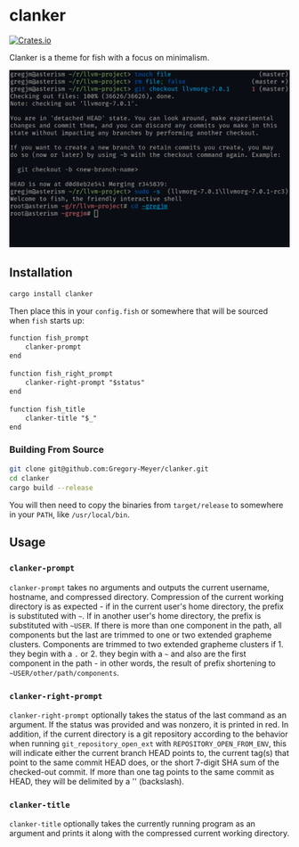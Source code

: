 # clanker

[![Crates.io](https://img.shields.io/crates/v/clanker.svg)](https://crates.io/crates/clanker)

Clanker is a theme for fish with a focus on minimalism.

![Clanker demo](demo.png)

## Installation

```sh
cargo install clanker
```

Then place this in your `config.fish` or somewhere that will be sourced when
`fish` starts up:

```fish
function fish_prompt
    clanker-prompt
end

function fish_right_prompt
    clanker-right-prompt "$status"
end

function fish_title
    clanker-title "$_"
end
```

### Building From Source

```sh
git clone git@github.com:Gregory-Meyer/clanker.git
cd clanker
cargo build --release
```

You will then need to copy the binaries from `target/release` to somewhere in
your `PATH`, like `/usr/local/bin`.

## Usage

### `clanker-prompt`

`clanker-prompt` takes no arguments and outputs the current username, hostname,
and compressed directory. Compression of the current working directory is as
expected - if in the current user's home directory, the prefix is substituted
with `~`. If in another user's home directory, the prefix is substituted with
`~USER`. If there is more than one component in the path, all components but
the last are trimmed to one or two extended grapheme clusters. Components are
trimmed to two extended grapheme clusters if 1. they begin with a `.` or 2.
they begin with a `~` and also are the first component in the path - in other
words, the result of prefix shortening to `~USER/other/path/components`.

### `clanker-right-prompt`

`clanker-right-prompt` optionally takes the status of the last command as an
argument. If the status was provided and was nonzero, it is printed in red. In
addition, if the current directory is a git repository according to the
behavior when running `git_repository_open_ext` with
`REPOSITORY_OPEN_FROM_ENV`, this will indicate either the current branch HEAD
points to, the current tag(s) that point to the same commit HEAD does, or the
short 7-digit SHA sum of the checked-out commit. If more than one tag points
to the same commit as HEAD, they will be delimited by a '\' (backslash).

### `clanker-title`

`clanker-title` optionally takes the currently running program as an argument
and prints it along with the compressed current working directory.
